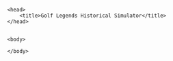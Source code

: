 <!DOCTYPE html>

<html>

	<head> 
		<title>Golf Legends Historical Simulator</title>
	</head>


	<body>
		
	</body>

</html>
